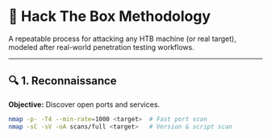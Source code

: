 # 🎯 Hack The Box Methodology

A repeatable process for attacking any HTB machine (or real target), modeled after real-world penetration testing workflows.

---

## 🔍 1. Reconnaissance

**Objective:** Discover open ports and services.

```bash
nmap -p- -T4 --min-rate=1000 <target>  # Fast port scan
nmap -sC -sV -oA scans/full <target>   # Version & script scan
